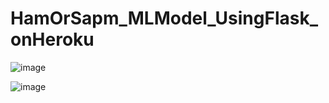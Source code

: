 # HamOrSapm_MLModel_UsingFlask_onHeroku

![image](https://user-images.githubusercontent.com/23252844/176598170-43b9ea8b-a2a9-48ea-9f31-c8dae4c0cdb4.png)

![image](https://user-images.githubusercontent.com/23252844/176598252-5eb39d98-8164-4953-b700-849be764b622.png)
